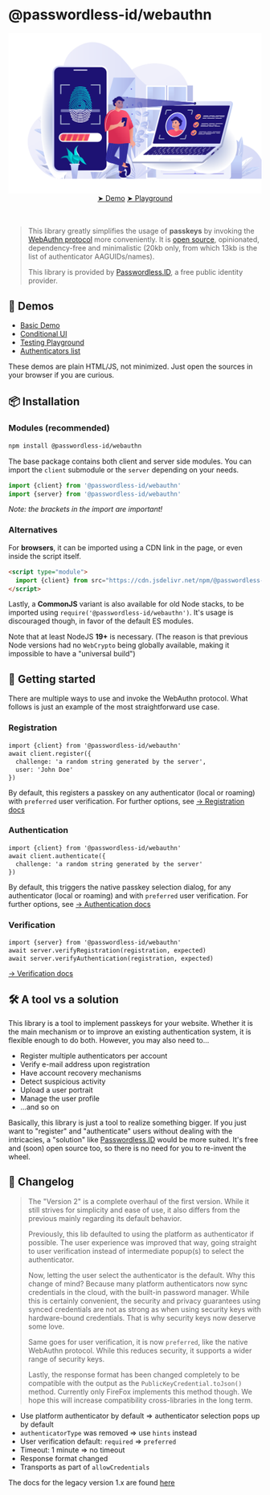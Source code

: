 @passwordless-id/webauthn
=========================

![banner](img/banner-biometric-auth.svg)

<center style="margin:-1rem 0 3rem;">
<a href="/demos/basic.html" class="btn btn-primary btn-lg mx-3 px-5">&#x27A4; Demo</a>
<a href="/demos/playground.html" class="btn btn-primary btn-lg mx-3 px-4">&#x27A4; Playground</a>
</center>

> This library greatly simplifies the usage of **passkeys** by invoking the [WebAuthn protocol](https://w3c.github.io/webauthn/) more conveniently. It is [open source](https://github.com/passwordless-id/webauthn), opinionated, dependency-free and minimalistic (20kb only, from which 13kb is the list of authenticator AAGUIDs/names).
>
> This library is provided by [Passwordless.ID](https://passwordless.id), a free public identity provider.


👀 Demos
---------

- [Basic Demo](/demos/basic.html)
- [Conditional UI](/demos/conditional-ui.html)
- [Testing Playground](/demos/playground.html)
- [Authenticators list](/demos/authenticators.html)
  
These demos are plain HTML/JS, not minimized. Just open the sources in your browser if you are curious.



📦 Installation
----------------

### Modules (recommended)

```bash
npm install @passwordless-id/webauthn
```

The base package contains both client and server side modules. You can import the `client` submodule or the `server` depending on your needs.

```js
import {client} from '@passwordless-id/webauthn'
import {server} from '@passwordless-id/webauthn'
```

*Note: the brackets in the import are important!*

### Alternatives

For **browsers**, it can be imported using a CDN link in the page, or even inside the script itself.

```html
<script type="module">
  import {client} from src="https://cdn.jsdelivr.net/npm/@passwordless-id/webauthn@2.0.0/dist/webauthn.min.js"
</script>
```

Lastly, a **CommonJS** variant is also available for old Node stacks, to be imported using `require('@passwordless-id/webauthn')`. It's usage is discouraged though, in favor of the default ES modules.

Note that at least NodeJS **19+** is necessary. (The reason is that previous Node versions had no `WebCrypto` being globally available, making it impossible to have a "universal build")


🚀 Getting started
-------------------

There are multiple ways to use and invoke the WebAuthn protocol.
What follows is just an example of the most straightforward use case. 

### Registration

```
import {client} from '@passwordless-id/webauthn'
await client.register({
  challenge: 'a random string generated by the server',
  user: 'John Doe'
})
```

By default, this registers a passkey on any authenticator (local or roaming) with `preferred` user verification. For further options, see [&rarr; Registration docs](/registration/)


### Authentication

```
import {client} from '@passwordless-id/webauthn'
await client.authenticate({
  challenge: 'a random string generated by the server'
})
```

By default, this triggers the native passkey selection dialog, for any authenticator (local or roaming) and with  `preferred` user verification. For further options, see [&rarr; Authentication docs](/authentication/)


### Verification

```
import {server} from '@passwordless-id/webauthn'
await server.verifyRegistration(registration, expected)
await server.verifyAuthentication(registration, expected)
```

[&rarr; Verification docs](/verification/)


🛠️ A tool vs a solution
------------------------

This library is a tool to implement passkeys for your website. Whether it is the main mechanism or to improve an existing authentication system, it is flexible enough to do both. However, you may also need to...

- Register multiple authenticators per account
- Verify e-mail address upon registration
- Have account recovery mechanisms
- Detect suspicious activity
- Upload a user portrait
- Manage the user profile
- ...and so on

Basically, this library is just a tool to realize something bigger. If you just want to "register" and "authenticate" users without dealing with the intricacies, a "solution" like [Passwordless.ID](https://passwordless.id) would be more suited. It's free and (soon) open source too, so there is no need for you to re-invent the wheel.



📃 Changelog
-------------

> The "Version 2" is a complete overhaul of the first version.
> While it still strives for simplicity and ease of use, it also differs from the previous mainly regarding its default behavior.
>
> Previously, this lib defaulted to using the platform as authenticator if possible.
> The user experience was improved that way, going straight to user verification instead of intermediate popup(s) to select the authenticator.
> 
> Now, letting the user select the authenticator is the default.
> Why this change of mind? Because many platform authenticators now sync credentials in the cloud, with the built-in password manager.
> While this is certainly convenient, the security and privacy guarantees using synced credentials are not as strong as when using security keys with hardware-bound credentials.
> That is why security keys now deserve some love.
>
> Same goes for user verification, it is now `preferred`, like the native WebAuthn protocol.
> While this reduces security, it supports a wider range of security keys.
>
> Lastly, the response format has been changed completely to be compatible with the output as the `PublicKeyCredential.toJson()` method. Currently only FireFox implements this method though. We hope this will increase compatibility cross-libraries in the long term.

- Use platform authenticator by default => authenticator selection pops up by default
- `authenticatorType` was removed => use `hints` instead
- User verification default: `required` => `preferred`
- Timeout: 1 minute => no timeout
- Response format changed
- Transports as part of `allowCredentials`

The docs for the legacy version 1.x are found [here](/version-1)